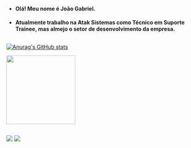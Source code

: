 - <h4> Olá! Meu nome é João Gabriel.</h4>
- <h4> Atualmente trabalho na Atak Sistemas como Técnico em Suporte Trainee, mas almejo o setor de desenvolvimento da empresa.</h4>


##

[![Anurag's GitHub stats](https://github-readme-stats.vercel.app/api?username=Joao-Gabriel-NSilva&show_icons=true&theme=radical)](https://github.com/anuraghazra/github-readme-stats)
 <div>
  <a href="https://github.com/Joao-Gabriel-NSilva">
  <img height="180em" src="https://github-readme-stats.vercel.app/api/top-langs/?username=Joao-Gabriel-NSilva&langs_count=4&theme=radical"/>
</div>
  

  
##
  
<div> 
  <a href="https://www.instagram.com/jgabriel10x" target="_blank"><img src="https://img.shields.io/badge/-Instagram-%23E4405F?style=for-the-badge&logo=instagram&logoColor=white" target="_blank"></a>
  <a href="https://www.linkedin.com/in/joaogabriel1604/" target="_blank"><img src="https://img.shields.io/badge/-LinkedIn-%230077B5?style=for-the-badge&logo=linkedin&logoColor=white" target="_blank"></a> 

</div>

